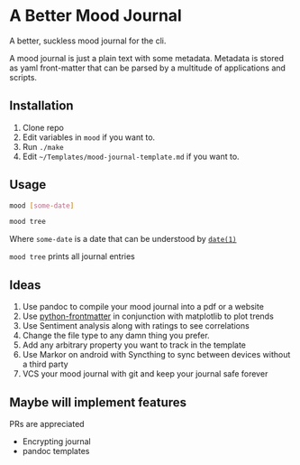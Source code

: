 # A Better Mood Journal

A better, suckless mood journal for the cli.

A mood journal is just a plain text with some metadata. Metadata is stored as yaml front-matter that can be parsed by a multitude of applications and scripts.

## Installation

1. Clone repo
2. Edit variables in `mood` if you want to.
3. Run `./make`
4. Edit `~/Templates/mood-journal-template.md` if you want to.

## Usage

```bash
mood [some-date]

mood tree
```

Where `some-date` is a date that can be understood by [`date(1)`](https://man7.org/linux/man-pages/man1/date.1.html)

`mood tree` prints all journal entries

## Ideas

1. Use pandoc to compile your mood journal into a pdf or a website
2. Use [python-frontmatter](https://pypi.org/project/python-frontmatter/) in conjunction with matplotlib to plot trends
3. Use Sentiment analysis along with ratings to see correlations
4. Change the file type to any damn thing you prefer.
5. Add any arbitrary property you want to track in the template
6. Use Markor on android with Syncthing to sync between devices without a third party
7. VCS your mood journal with git and keep your journal safe forever

## Maybe will implement features

PRs are appreciated

- Encrypting journal
- pandoc templates

